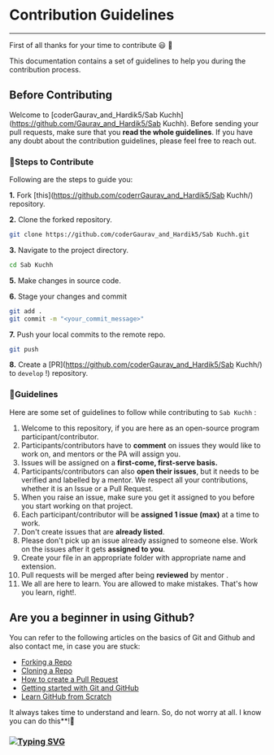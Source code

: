 # Contribution Guidelines

---

First of all thanks for your time to contribute :smiley: :partying_face:

This documentation contains a set of guidelines to help you during the contribution process.

## Before Contributing

Welcome to [coderGaurav_and_Hardik5/Sab Kuchh](https://github.com/Gaurav_and_Hardik5/Sab Kuchh). Before sending your pull requests, make sure that you **read the whole
guidelines**. If you have any doubt about the contribution guidelines, please feel free to reach out.

### 🔖Steps to Contribute

Following are the steps to guide you:

**1.** Fork [this](https://github.com/coderrGaurav_and_Hardik5/Sab Kuchh/) repository.

**2.** Clone the forked repository.

```bash
git clone https://github.com/coderGaurav_and_Hardik5/Sab Kuchh.git
```

**3.** Navigate to the project directory.

```bash
cd Sab Kuchh
```


**5.** Make changes in source code.

**6.** Stage your changes and commit

```bash
git add .
git commit -m "<your_commit_message>"
```

**7.** Push your local commits to the remote repo.

```bash
git push 
```

**8.** Create a [PR](https://github.com/coderGaurav_and_Hardik5/Sab Kuchh/) to `develop` !) repository.

### 🔑Guidelines

Here are some set of guidelines to follow while contributing to `Sab Kuchh` :

1. Welcome to this repository, if you are here as an open-source program participant/contributor.
2. Participants/contributors have to **comment** on issues they would like to work on, and mentors or the PA will assign you.
3. Issues will be assigned on a **first-come, first-serve basis.**
4. Participants/contributors can also **open their issues**, but it needs to be verified and labelled by a mentor. We respect all your contributions, whether 
it is an Issue or a Pull Request.
5. When you raise an issue, make sure you get it assigned to you before you start working on that project.
6. Each participant/contributor will be **assigned 1 issue (max)** at a time to work.
7. Don't create issues that are **already listed**.
8. Please don't pick up an issue already assigned to someone else. Work on the issues after it gets **assigned to you**.
9. Create your file in an appropriate folder with appropriate name and extension.
10. Pull requests will be merged after being **reviewed** by  mentor .
11. We all are here to learn. You are allowed to make mistakes. That's how you learn, right!.



## Are you a beginner in using Github?

You can refer to the following articles on the basics of Git and Github and also contact me, in case you are stuck:
- [Forking a Repo](https://help.github.com/en/github/getting-started-with-github/fork-a-repo)
- [Cloning a Repo](https://help.github.com/en/desktop/contributing-to-projects/creating-an-issue-or-pull-request)
- [How to create a Pull Request](https://opensource.com/article/19/7/create-pull-request-github)
- [Getting started with Git and GitHub](https://towardsdatascience.com/getting-started-with-git-and-github-6fcd0f2d4ac6)
- [Learn GitHub from Scratch](https://lab.github.com/githubtraining/introduction-to-github)

It always takes time to understand and learn. So, do not worry at all. I know you can do this**!💪

### [![Typing SVG](https://readme-typing-svg.herokuapp.com/?lines=Thanks+for+contributing!;&size=30)](https://git.io/typing-svg)
